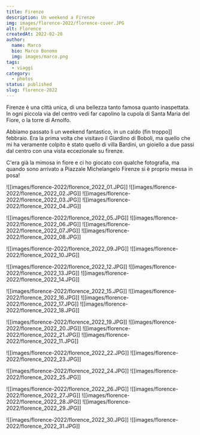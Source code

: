 ```yaml
---
title: Firenze
description: Un weekend a Firenze
img: images/florence-2022/florence-cover.JPG
alt: Florence
createdAt: 2022-02-20
author:
  name: Marco
  bio: Marco Bonomo
  img: images/marco.png
tags:
  - viaggi
category:
  - photos
status: published
slug: florence-2022
---
```


Firenze è una città unica, di una bellezza tanto famosa quanto inaspettata. In ogni piccola via del centro vedi far capolino la cupola di Santa Maria del Fiore, o la torre di Arnolfo.

Abbiamo passato lì un weekend fantastico, in un caldo (fin troppo]] febbraio. Era la prima volta che visitavo il Giardino di Boboli, ma quello che mi ha veramente colpito è stato quello di villa Bardini, un gioiello a due passi dal centro con una vista eccezionale su firenze.

C'era già la mimosa in fiore e ci ho giocato con qualche fotografia, ma quando sono arrivato a Piazzale Michelangelo Firenze si è proprio messa in posa!


![[images/florence-2022/florence_2022_01.JPG]]
![[images/florence-2022/florence_2022_02.JPG]]
![[images/florence-2022/florence_2022_03.JPG]]
![[images/florence-2022/florence_2022_04.JPG]]


![[images/florence-2022/florence_2022_05.JPG]]
![[images/florence-2022/florence_2022_06.JPG]]
![[images/florence-2022/florence_2022_07.JPG]]
![[images/florence-2022/florence_2022_08.JPG]]


![[images/florence-2022/florence_2022_09.JPG]]
![[images/florence-2022/florence_2022_10.JPG]]


![[images/florence-2022/florence_2022_12.JPG]]
![[images/florence-2022/florence_2022_13.JPG]]
![[images/florence-2022/florence_2022_14.JPG]]


![[images/florence-2022/florence_2022_15.JPG]]
![[images/florence-2022/florence_2022_16.JPG]]
![[images/florence-2022/florence_2022_17.JPG]]
![[images/florence-2022/florence_2022_18.JPG]]


![[images/florence-2022/florence_2022_19.JPG]]
![[images/florence-2022/florence_2022_20.JPG]]
![[images/florence-2022/florence_2022_21.JPG]]
![[images/florence-2022/florence_2022_11.JPG]]


![[images/florence-2022/florence_2022_22.JPG]]
![[images/florence-2022/florence_2022_23.JPG]]


![[images/florence-2022/florence_2022_24.JPG]]
![[images/florence-2022/florence_2022_25.JPG]]


![[images/florence-2022/florence_2022_26.JPG]]
![[images/florence-2022/florence_2022_27.JPG]]
![[images/florence-2022/florence_2022_28.JPG]]
![[images/florence-2022/florence_2022_29.JPG]]


![[images/florence-2022/florence_2022_30.JPG]]
![[images/florence-2022/florence_2022_31.JPG]]


<recipe name="Kodachrome II" :values='{
  "SourceFile": "DSCF1846.JPG",
  "FilmMode": "Classic Chrome",
  "DynamicRangeSetting": "Manual",
  "GrainEffect": "Weak",
  "WhiteBalance": "Auto",
  "WhiteBalanceFineTune": "Red +60, Blue -80",
  "HighlightTone": "+1 (medium hard]]",
  "ShadowTone": "+2 (hard]]",
  "Saturation": "-1 (medium low]]",
  "Sharpness": "Hard",
  "NoiseReduction": "-3 (very weak]]"
}'
/>

